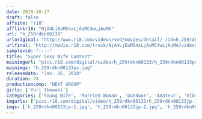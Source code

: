```yaml
---
date: 2018-10-27
draft: false
affsite: "r18"
afflinkr18: "NjA4LjEuMS4xLjAuMC4wLjAuMA"
url: "h_259rdkn00133"
urloriginal: "http://www.r18.com/videos/vod/movies/detail/-/id=h_259rdkn00133"
urlfinal: "http://media.r18.com/track/NjA4LjEuMS4xLjAuMC4wLjAuMA/videos/vod/movies/detail/-/id=h_259rdkn00133"
samplevid: "----"
title: "Super Sexy Wife Contest"
mainimgurl: "pics.r18.com/digital/video/h_259rdkn00133/h_259rdkn00133ps.jpg"
mainimgs: "h_259rdkn00133ps.jpg"
releasedate: "Jan. 26, 2018"
duration: 74
productioncomp: "NEXT GROUP"
girls: ['Yuri Ikewaki']
categories: ['Young Wife', 'Married Woman', 'Outdoor', 'Amateur', 'Vibrator', 'Masturbation']
imgurls: ['pics.r18.com/digital/video/h_259rdkn00133/h_259rdkn00133jp-1.jpg', 'pics.r18.com/digital/video/h_259rdkn00133/h_259rdkn00133jp-2.jpg', 'pics.r18.com/digital/video/h_259rdkn00133/h_259rdkn00133jp-3.jpg', 'pics.r18.com/digital/video/h_259rdkn00133/h_259rdkn00133jp-4.jpg', 'pics.r18.com/digital/video/h_259rdkn00133/h_259rdkn00133jp-5.jpg', 'pics.r18.com/digital/video/h_259rdkn00133/h_259rdkn00133jp-6.jpg', 'pics.r18.com/digital/video/h_259rdkn00133/h_259rdkn00133jp-7.jpg', 'pics.r18.com/digital/video/h_259rdkn00133/h_259rdkn00133jp-8.jpg', 'pics.r18.com/digital/video/h_259rdkn00133/h_259rdkn00133jp-9.jpg', 'pics.r18.com/digital/video/h_259rdkn00133/h_259rdkn00133jp-10.jpg', 'pics.r18.com/digital/video/h_259rdkn00133/h_259rdkn00133jp-11.jpg', 'pics.r18.com/digital/video/h_259rdkn00133/h_259rdkn00133jp-12.jpg', 'pics.r18.com/digital/video/h_259rdkn00133/h_259rdkn00133jp-13.jpg', 'pics.r18.com/digital/video/h_259rdkn00133/h_259rdkn00133jp-14.jpg', 'pics.r18.com/digital/video/h_259rdkn00133/h_259rdkn00133jp-15.jpg', 'pics.r18.com/digital/video/h_259rdkn00133/h_259rdkn00133jp-16.jpg', 'pics.r18.com/digital/video/h_259rdkn00133/h_259rdkn00133jp-17.jpg', 'pics.r18.com/digital/video/h_259rdkn00133/h_259rdkn00133jp-18.jpg', 'pics.r18.com/digital/video/h_259rdkn00133/h_259rdkn00133jp-19.jpg', 'pics.r18.com/digital/video/h_259rdkn00133/h_259rdkn00133jp-20.jpg']
imgs: ['h_259rdkn00133jp-1.jpg', 'h_259rdkn00133jp-2.jpg', 'h_259rdkn00133jp-3.jpg', 'h_259rdkn00133jp-4.jpg', 'h_259rdkn00133jp-5.jpg', 'h_259rdkn00133jp-6.jpg', 'h_259rdkn00133jp-7.jpg', 'h_259rdkn00133jp-8.jpg', 'h_259rdkn00133jp-9.jpg', 'h_259rdkn00133jp-10.jpg', 'h_259rdkn00133jp-11.jpg', 'h_259rdkn00133jp-12.jpg', 'h_259rdkn00133jp-13.jpg', 'h_259rdkn00133jp-14.jpg', 'h_259rdkn00133jp-15.jpg', 'h_259rdkn00133jp-16.jpg', 'h_259rdkn00133jp-17.jpg', 'h_259rdkn00133jp-18.jpg', 'h_259rdkn00133jp-19.jpg', 'h_259rdkn00133jp-20.jpg']
---
```

